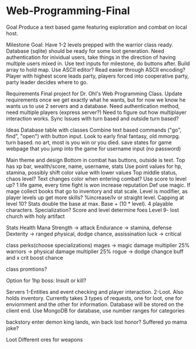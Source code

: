 # Web-Programming-Final

Goal
Produce a text based game featuring exploration and combat on local host.

Milestone Goal: Have 1-2 levels prepped with the warrior class ready. Database (sqlite) should be ready for some loot generation. Need authentication for inividual users, take things in the direction of having multiple users mixed in. Use text inputs for milestone, do buttons after. Build array to hold map. Use ASCII editor? Read easier through ASCII encoding? Player with highest score leads party, players forced into cooperative party, party leader decides where to go.

Requirements
Final project for Dr. Ohl's Web Programming Class. 
Update requirements once we get exactly what he wants, but for now we know he wants us to use 2 servers and a database. 
Need authentication method, need multiple players (express server?) Need to figure out how multiplayer interaction works. Sync Issues with turn based and outside turn based?

Ideas
Database table with classes
Combine text based commands ("go", find", "open") with button input. Look to early final fantasy, old mmorpg. turn based.
no art, most is you win or you died.
save states for game
webpage that you jump into the game for username input (no password)

Main theme and design
Bottom in combat has buttons, outside is text. 
Top has xp bar, wealth/score, name, username, stats
Use point values for hp, stamina, possibly shift color value with lower values
Top middle status, chaos level?
Text changes color when entering combat?
Use score to level up? 1 life game, every time fight is won increase reputation
Def use magic. If mage collect books that go to inventory and stat scale. Level is modifier, as player levels up get more skills? %increase/lv or straight level. Capping at level 10? Stats double the base at max. Base + (10 * level). 4 playable characters. Specialization?
Score and level determine foes
Level 9- lost church with holy artifact

Stats
Health
Mana
Strength -> attack
Endurance -> stamina, defense
Dexterity -> ranged physical, dodge chance, assissination
luck -> critical

class perks(choose specializations)
mages -> magic damage multiplier 25%
warriors -> physical damage multiplier 25%
rogue -> dodge changce buff and x crit boost chance

class promtions?

Option for 1hp boss: Insult or kill?


Servers
1-Entities and event checking and player interaction. 
2-Loot. Also holds inventory. Currently takes 3 types of requests, one for loot, one for enviornment and the other for information. Database will be stored on the client end.
Use MongoDB for database, use number ranges for categories

backstory
enter demon king lands, win back lost honor? Suffered yo mama joke?

Loot
Different ores for weapons


